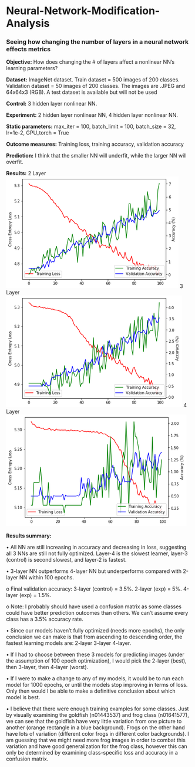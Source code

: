 # Neural-Network-Modification-Analysis
### Seeing how changing the number of layers in a neural network effects metrics

**Objective:** How does changing the # of layers affect a nonlinear NN’s learning parameters?

**Dataset:** ImageNet dataset. Train dataset = 500 images of 200 classes. Validation dataset = 50 images of 200 classes. The images are .JPEG and 64x64x3 (RGB). A test dataset is available but will not be used 

**Control:** 3 hidden layer nonlinear NN. 

**Experiment:** 2 hidden layer nonlinear NN, 4 hidden layer nonlinear NN.

**Static parameters:** max_iter = 100, batch_limit = 100, batch_size = 32, lr=1e-2, GPU_torch = True

**Outcome measures:** Training loss, training accuracy, validation accuracy

**Prediction:** I think that the smaller NN will underfit, while the larger NN will overfit.

**Results:**
2 Layer
![](/2.png?raw=true "2 layer")
3 Layer
![](/3.png?raw=true "3 layer")
4 Layer
![](/4.png?raw=true "4 layer")

**Results summary:** 


•	All NN are still increasing in accuracy and decreasing in loss, suggesting all 3 NNs are still not fully optimized. Layer-4 is the slowest learner, layer-3 (control) is second slowest, and layer-2 is fastest.

•	3-layer NN outperforms 4-layer NN but underperforms compared with 2-layer NN within 100 epochs.

o	Final validation accuracy: 3-layer (control) = 3.5%. 2-layer (exp) = 5%. 4-layer (exp) = 1.5%.


o	Note: I probably should have used a confusion matrix as some classes could have better prediction outcomes than others. We can’t assume every class has a 3.5% accuracy rate.

•	Since our models haven’t fully optimized (needs more epochs), the only conclusion we can make is that from ascending to descending order, the fastest learning models are: 2-layer 3-layer 4-layer.

•	If I had to choose between these 3 models for predicting images (under the assumption of 100 epoch optimization), I would pick the 2-layer (best), then 3-layer, then 4-layer (worst).

•	If I were to make a change to any of my models, it would be to run each model for 1000 epochs, or until the models stop improving in terms of loss. Only then would I be able to make a definitive conclusion about which model is best.

•	I believe that there were enough training examples for some classes. Just by visually examining the goldfish (n01443537) and frog class (n01641577), we can see that the goldfish have very little variation from one picture to another (orange rectangle in a blue background). Frogs on the other hand have lots of variation (different color frogs in different color backgrounds). I am guessing that we might need more frog images in order to combat this variation and have good generalization for the frog class, however this can only be determined by examining class-specific loss and accuracy in a confusion matrix.
